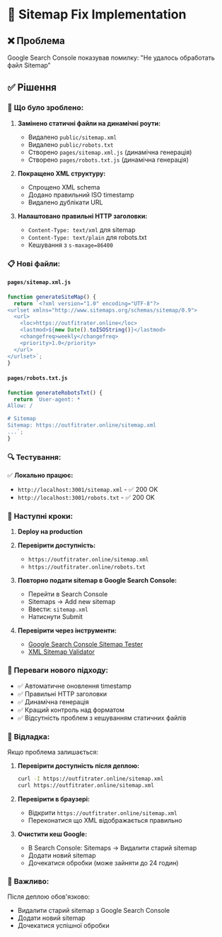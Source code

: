 # 🔧 Sitemap Fix Implementation

## ❌ **Проблема**
Google Search Console показував помилку: "Не удалось обработать файл Sitemap"

## ✅ **Рішення**

### 🚀 **Що було зроблено:**

1. **Замінено статичні файли на динамічні роути:**
   - Видалено `public/sitemap.xml`
   - Видалено `public/robots.txt`
   - Створено `pages/sitemap.xml.js` (динамічна генерація)
   - Створено `pages/robots.txt.js` (динамічна генерація)

2. **Покращено XML структуру:**
   - Спрощено XML schema
   - Додано правильний ISO timestamp
   - Видалено дублікати URL

3. **Налаштовано правильні HTTP заголовки:**
   - `Content-Type: text/xml` для sitemap
   - `Content-Type: text/plain` для robots.txt
   - Кешування з `s-maxage=86400`

### 📋 **Нові файли:**

#### `pages/sitemap.xml.js`
```javascript
function generateSiteMap() {
  return `<?xml version="1.0" encoding="UTF-8"?>
<urlset xmlns="http://www.sitemaps.org/schemas/sitemap/0.9">
  <url>
    <loc>https://outfitrater.online</loc>
    <lastmod>${new Date().toISOString()}</lastmod>
    <changefreq>weekly</changefreq>
    <priority>1.0</priority>
  </url>
</urlset>`;
}
```

#### `pages/robots.txt.js`
```javascript
function generateRobotsTxt() {
  return `User-agent: *
Allow: /

# Sitemap
Sitemap: https://outfitrater.online/sitemap.xml
...`;
}
```

### 🔍 **Тестування:**

✅ **Локально працює:**
- `http://localhost:3001/sitemap.xml` - ✅ 200 OK
- `http://localhost:3001/robots.txt` - ✅ 200 OK

### 📝 **Наступні кроки:**

1. **Deploy на production**
2. **Перевірити доступність:**
   - `https://outfitrater.online/sitemap.xml`
   - `https://outfitrater.online/robots.txt`

3. **Повторно подати sitemap в Google Search Console:**
   - Перейти в Search Console
   - Sitemaps → Add new sitemap
   - Ввести: `sitemap.xml`
   - Натиснути Submit

4. **Перевірити через інструменти:**
   - [Google Search Console Sitemap Tester](https://search.google.com/search-console)
   - [XML Sitemap Validator](https://www.xml-sitemaps.com/validate-xml-sitemap.html)

### 🎯 **Переваги нового підходу:**

- ✅ Автоматичне оновлення timestamp
- ✅ Правильні HTTP заголовки
- ✅ Динамічна генерація
- ✅ Кращий контроль над форматом
- ✅ Відсутність проблем з кешуванням статичних файлів

### 🔧 **Відладка:**

Якщо проблема залишається:

1. **Перевірити доступність після деплою:**
   ```bash
   curl -I https://outfitrater.online/sitemap.xml
   curl https://outfitrater.online/sitemap.xml
   ```

2. **Перевірити в браузері:**
   - Відкрити `https://outfitrater.online/sitemap.xml`
   - Переконатися що XML відображається правильно

3. **Очистити кеш Google:**
   - В Search Console: Sitemaps → Видалити старий sitemap
   - Додати новий sitemap
   - Дочекатися обробки (може зайняти до 24 годин)

### 🚨 **Важливо:**

Після деплою обов'язково:
- Видалити старий sitemap з Google Search Console
- Додати новий sitemap
- Дочекатися успішної обробки
